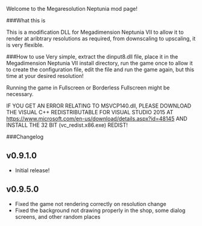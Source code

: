 Welcome to the Megaresolution Neptunia mod page!

###What this is

This is a modification DLL for Megadimension Neptunia VII to allow it to render
at aribtrary resolutions as required, from downscaling to upscaling, it is very flexible.

###How to use
Very simple, extract the dinput8.dll file, place it in the Megadimension Neptunia VII install
directory, run the game once to allow it to create the configuration file, edit the file and
run the game again, but this time at your desired resolution!

Running the game in Fullscreen or Borderless Fullscreen might be necessary.

IF YOU GET AN ERROR RELATING TO MSVCP140.dll, PLEASE DOWNLOAD THE
VISUAL C++ REDISTRIBUTABLE FOR VISUAL STUDIO 2015 AT
https://www.microsoft.com/en-us/download/details.aspx?id=48145
AND INSTALL THE 32 BIT (vc_redist.x86.exe) REDIST!

###Changelog
## v0.9.1.0
-	Initial release!
## v0.9.5.0
-	Fixed the game not rendering correctly on resolution change
-	Fixed the background not drawing properly in the shop, some dialog
	screens, and other random places